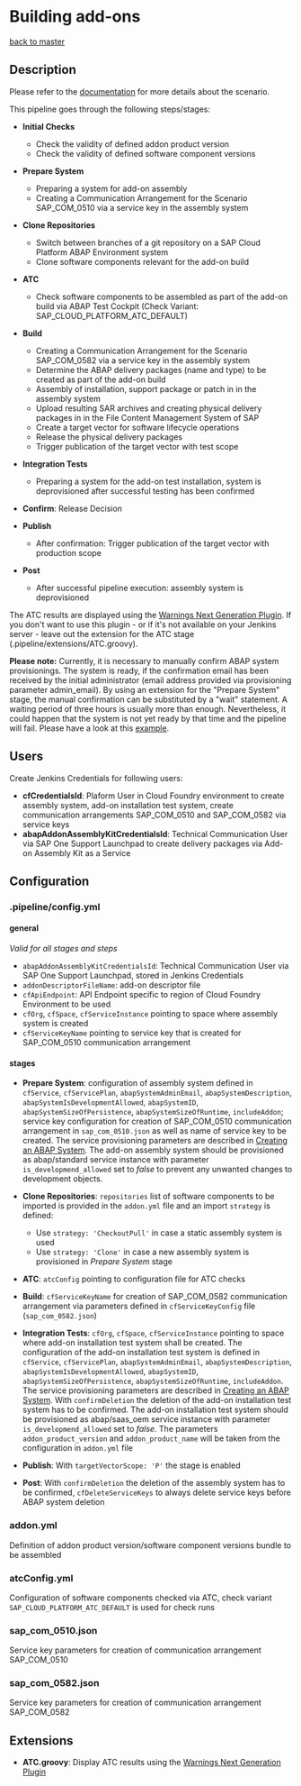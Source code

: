 # Building add-ons

[back to master](https://github.com/SAP-samples/abap-platform-ci-cd-samples/tree/master)


## Description

Please refer to the [documentation](https://sap.github.io/jenkins-library/scenarios/abapEnvironmentAddons/) for more details about the scenario.

This pipeline goes through the following steps/stages:

* __Initial Checks__
  * Check the validity of defined addon product version
  * Check the validity of defined software component versions

* __Prepare System__
  * Preparing a system for add-on assembly
  * Creating a Communication Arrangement for the Scenario SAP_COM_0510 via a service key in the assembly system

* __Clone Repositories__
  * Switch between branches of a git repository on a SAP Cloud Platform ABAP Environment system
  * Clone software components relevant for the add-on build

* __ATC__
  * Check software components to be assembled as part of the add-on build via ABAP Test Cockpit (Check Variant: SAP_CLOUD_PLATFORM_ATC_DEFAULT)

* __Build__
  * Creating a Communication Arrangement for the Scenario SAP_COM_0582 via a service key in the assembly system
  * Determine the ABAP delivery packages (name and type) to be created as part of the add-on build
  * Assembly of installation, support package or patch in in the assembly system
  * Upload resulting SAR archives and creating physical delivery packages in in the File Content Management System of SAP
  * Create a target vector for software lifecycle operations
  * Release the physical delivery packages
  * Trigger publication of the target vector with test scope

* __Integration Tests__
  * Preparing a system for the add-on test installation, system is deprovisioned after successful testing has been confirmed

* __Confirm__: Release Decision

* __Publish__
  * After confirmation: Trigger publication of the target vector with production scope

* __Post__
  * After successful pipeline execution: assembly system is deprovisioned
  
The ATC results are displayed using the [Warnings Next Generation Plugin](https://www.jenkins.io/doc/pipeline/steps/warnings-ng/#warnings-next-generation-plugin). If you don't want to use this plugin - or if it's not available on your Jenkins server - leave out the extension for the ATC stage (.pipeline/extensions/ATC.groovy).

**Please note:** Currently, it is necessary to manually confirm ABAP system provisionings. The system is ready, if the confirmation email has been received by the initial administrator (email address provided via provisioning parameter admin_email). By using an extension for the "Prepare System" stage, the manual confirmation can be substituted by a "wait" statement. A waiting period of three hours is usually more than enough. Nevertheless, it could happen that the system is not yet ready by that time and the pipeline will fail. Please have a look at this [example](https://github.com/SAP-samples/abap-platform-ci-cd-samples/tree/atc-transient-wait).

## Users
Create Jenkins Credentials for following users:
* __cfCredentialsId__: Plaform User in Cloud Foundry environment to create assembly system, add-on installation test system, create communication arrangements SAP_COM_0510 and SAP_COM_0582 via service keys
* __abapAddonAssemblyKitCredentialsId__: Technical Communication User via SAP One Support Launchpad to create delivery packages via Add-on Assembly Kit as a Service

## Configuration
### .pipeline/config.yml
#### general
*Valid for all stages and steps*

* `abapAddonAssemblyKitCredentialsId`: Technical Communication User via SAP One Support Launchpad, stored in Jenkins Credentials
* `addonDescriptorFileName`: add-on descriptor file
* `cfApiEndpoint`: API Endpoint specific to region of Cloud Foundry Environment to be used
* `cfOrg`, `cfSpace`, `cfServiceInstance` pointing to space where assembly system is created
* `cfServiceKeyName` pointing to service key that is created for SAP_COM_0510 communication arrangement
#### stages
* __Prepare System__: configuration of assembly system defined in `cfService`, `cfServicePlan`, `abapSystemAdminEmail`, `abapSystemDescription`, `abapSystemIsDevelopmentAllowed`, `abapSystemID`, `abapSystemSizeOfPersistence`, `abapSystemSizeOfRuntime`, `includeAddon`; service key configuration for creation of SAP_COM_0510 communication arrangement in `sap_com_0510.json` as well as name of service key to be created.
The service provisioning parameters are described in [Creating an ABAP System](https://help.sap.com/viewer/65de2977205c403bbc107264b8eccf4b/Cloud/en-US/50b32f144e184154987a06e4b55ce447.html).
The add-on assembly system should be provisioned as abap/standard service instance with parameter `is_developmend_allowed` set to *false* to prevent any unwanted changes to development objects.

* __Clone Repositories__: `repositories` list of software components to be imported is provided in the `addon.yml` file and an import `strategy` is defined:
  * Use `strategy: 'CheckoutPull'` in case a static assembly system is used
  * Use `strategy: 'Clone'` in case a new assembly system is provisioned in *Prepare System* stage

* __ATC__: `atcConfig` pointing to configuration file for ATC checks

* __Build__: `cfServiceKeyName` for creation of SAP_COM_0582 communication arrangement via parameters defined in `cfServiceKeyConfig` file (`sap_com_0582.json`)

* __Integration Tests__: `cfOrg`, `cfSpace`, `cfServiceInstance` pointing to space where add-on installation test system shall be created.  The configuration of the add-on installation test system is defined in `cfService`, `cfServicePlan`, `abapSystemAdminEmail`, `abapSystemDescription`, `abapSystemIsDevelopmentAllowed`, `abapSystemID`, `abapSystemSizeOfPersistence`, `abapSystemSizeOfRuntime`, `includeAddon`. The service provisioning parameters are described in [Creating an ABAP System](https://help.sap.com/viewer/65de2977205c403bbc107264b8eccf4b/Cloud/en-US/50b32f144e184154987a06e4b55ce447.html).
With `confirmDeletion` the deletion of the add-on installation test system has to be confirmed.
The add-on installation test system should be provisioned as abap/saas_oem service instance with parameter `is_developmend_allowed` set to *false*.
The parameters `addon_product_version` and `addon_product_name` will be taken from the configuration in `addon.yml` file

* __Publish__: With `targetVectorScope: 'P'` the stage is enabled

* __Post__: With `confirmDeletion` the deletion of the assembly system has to be confirmed, `cfDeleteServiceKeys` to always delete service keys before ABAP system deletion

### addon.yml
Definition of addon product version/software component versions bundle to be assembled

### atcConfig.yml
Configuration of software components checked via ATC, check variant `SAP_CLOUD_PLATFORM_ATC_DEFAULT` is used for check runs

### sap_com_0510.json
Service key parameters for creation of communication arrangement SAP_COM_0510

### sap_com_0582.json
Service key parameters for creation of communication arrangement SAP_COM_0582

## Extensions
* __ATC.groovy__: Display ATC results using the [Warnings Next Generation Plugin](https://www.jenkins.io/doc/pipeline/steps/warnings-ng/#warnings-next-generation-plugin)

